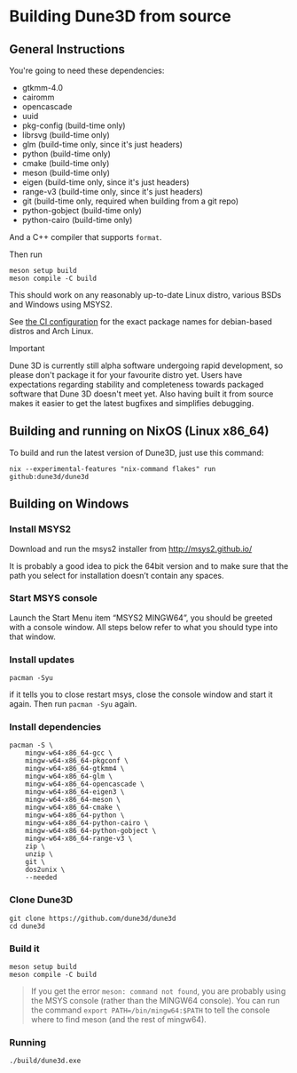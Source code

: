 # Building Dune3D from source

## General Instructions

You're going to need these dependencies:

 - gtkmm-4.0
 - cairomm
 - opencascade
 - uuid
 - pkg-config (build-time only)
 - librsvg (build-time only)
 - glm (build-time only, since it's just headers)
 - python (build-time only)
 - cmake (build-time only)
 - meson (build-time only)
 - eigen  (build-time only, since it's just headers)
 - range-v3  (build-time only, since it's just headers)
 - git (build-time only, required when building from a git repo)
 - python-gobject (build-time only)
 - python-cairo (build-time only)

And a C++ compiler that supports `format`.

Then run
```
meson setup build
meson compile -C build
```

This should work on any reasonably up-to-date Linux distro, various BSDs and Windows using MSYS2.

See [the CI configuration](../.github/workflows/all.yml) for the exact package names for debian-based distros and Arch Linux.

> [!IMPORTANT]
> Dune 3D is currently still alpha software undergoing rapid development, so please don't package it for
> your favourite distro yet. Users have expectations regarding stability and completeness towards packaged
> software that Dune 3D doesn't meet yet. Also having built it from source makes it easier to get the
> latest bugfixes and simplifies debugging.

## Building and running on NixOS (Linux x86_64)

To build and run the latest version of Dune3D, just use this command:

```
nix --experimental-features "nix-command flakes" run github:dune3d/dune3d
```

## Building on Windows

### Install MSYS2

Download and run the msys2 installer from http://msys2.github.io/

It is probably a good idea to pick the 64bit version and to make sure that the path you select for installation doesn’t contain any spaces.

### Start MSYS console

Launch the Start Menu item “MSYS2 MINGW64”, you should be greeted with a console window. All steps below refer to what you should type into that window.


### Install updates

```
pacman -Syu
```

if it tells you to close restart msys, close the console window and start it again. Then run `pacman -Syu` again.

### Install dependencies

```
pacman -S \
	mingw-w64-x86_64-gcc \
	mingw-w64-x86_64-pkgconf \
	mingw-w64-x86_64-gtkmm4 \
	mingw-w64-x86_64-glm \
	mingw-w64-x86_64-opencascade \
	mingw-w64-x86_64-eigen3 \
	mingw-w64-x86_64-meson \
	mingw-w64-x86_64-cmake \
	mingw-w64-x86_64-python \
	mingw-w64-x86_64-python-cairo \
	mingw-w64-x86_64-python-gobject \
	mingw-w64-x86_64-range-v3 \
	zip \
	unzip \
	git \
	dos2unix \
	--needed
```

### Clone Dune3D

```
git clone https://github.com/dune3d/dune3d
cd dune3d
```

### Build it

```
meson setup build
meson compile -C build
```

> If you get the error `meson: command not found`, you are probably using the MSYS console (rather than the MINGW64 console).
> You can run the command `export PATH=/bin/mingw64:$PATH` to tell the console where to find meson (and the rest of mingw64).

### Running

```
./build/dune3d.exe
```
